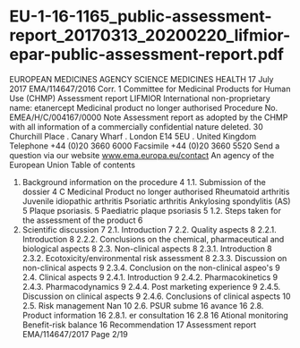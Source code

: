 # EU-1-16-1165_public-assessment-report_20170313_20200220_lifmior-epar-public-assessment-report.pdf

EUROPEAN MEDICINES AGENCY
SCIENCE MEDICINES
HEALTH
17 July 2017
EMA/114647/2016 Corr. 1
Committee for Medicinal Products for Human Use (CHMP)
Assessment report
LIFMIOR
International non-proprietary name: etanercept
Medicinal product no longer authorised
Procedure No. EMEA/H/C/004167/0000
Note
Assessment report as adopted by the CHMP with all information of a commercially confidential nature
deleted.
30 Churchill Place . Canary Wharf . London E14 5EU . United Kingdom
Telephone +44 (0)20 3660 6000 Facsimile +44 (0)20 3660 5520
Send a question via our website www.ema.europa.eu/contact
An agency of the European Union
Table of contents
1. Background information on the procedure
4
1.1. Submission of the dossier
4
C
Medicinal Product no longer authorised
Rheumatoid arthritis
Juvenile idiopathic arthritis
Psoriatic arthritis
Ankylosing spondylitis (AS)
5
Plaque psoriasis.
5
Paediatric plaque psoriasis
5
1.2. Steps taken for the assessment of the product
6
2. Scientific discussion
7
2.1. Introduction
7
2.2. Quality aspects
8
2.2.1. Introduction
8
2.2.2. Conclusions on the chemical, pharmaceutical and biological aspects
8
2.3. Non-clinical aspects
8
2.3.1. Introduction
8
2.3.2. Ecotoxicity/environmental risk assessment
8
2.3.3. Discussion on non-clinical aspects
9
2.3.4. Conclusion on the non-clinical aspeo's
9
2.4. Clinical aspects
9
2.4.1. Introduction
9
2.4.2. Pharmacokinetics
9
2.4.3. Pharmacodynamics
9
2.4.4. Post marketing experience
9
2.4.5. Discussion on clinical aspects
9
2.4.6. Conclusions of clinical aspects
10
2.5. Risk management Nan
10
2.6. PSUR subme
16
avance
16
2.8. Product information
16
2.8.1.
er consultation
16
2.8
16
Ational monitoring
Benefit-risk balance
16
Recommendation
17
Assessment report
EMA/114647/2017
Page 2/19

